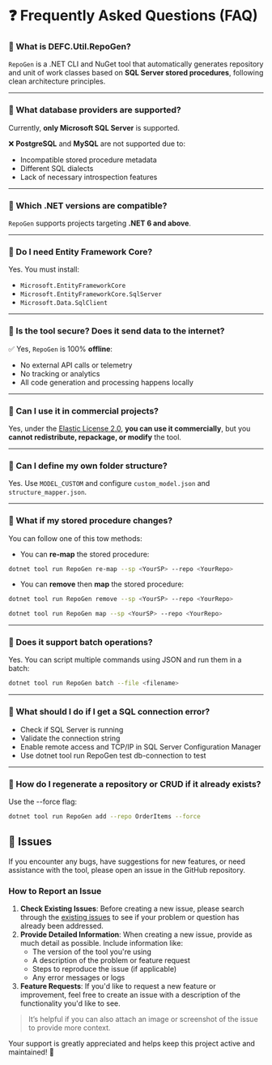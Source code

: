 
# ❓ Frequently Asked Questions (FAQ)

### 🔹 What is DEFC.Util.RepoGen?
`RepoGen` is a .NET CLI and NuGet tool that automatically generates repository and unit of work classes based on **SQL Server stored procedures**, following clean architecture principles.

---

### 🔹 What database providers are supported?
Currently, **only Microsoft SQL Server** is supported.

❌ **PostgreSQL** and **MySQL** are not supported due to:
- Incompatible stored procedure metadata
- Different SQL dialects
- Lack of necessary introspection features

---

### 🔹 Which .NET versions are compatible?
`RepoGen` supports projects targeting **.NET 6 and above**.

---

### 🔹 Do I need Entity Framework Core?
Yes. You must install:
- `Microsoft.EntityFrameworkCore`
- `Microsoft.EntityFrameworkCore.SqlServer`
- `Microsoft.Data.SqlClient`

---

### 🔹 Is the tool secure? Does it send data to the internet?
✅ Yes, `RepoGen` is 100% **offline**:
- No external API calls or telemetry
- No tracking or analytics
- All code generation and processing happens locally

---

### 🔹 Can I use it in commercial projects?
Yes, under the [Elastic License 2.0](https://www.elastic.co/licensing/elastic-license), **you can use it commercially**, but you **cannot redistribute, repackage, or modify** the tool.

---

### 🔹 Can I define my own folder structure?
Yes. Use `MODEL_CUSTOM` and configure `custom_model.json` and `structure_mapper.json`.

---

### 🔹 What if my stored procedure changes?
You can follow one of this tow methods:
- You can **re-map** the stored procedure:
```bash
dotnet tool run RepoGen re-map --sp <YourSP> --repo <YourRepo>
```
- You can **remove** then **map** the stored procedure:

```bash
dotnet tool run RepoGen remove --sp <YourSP> --repo <YourRepo>
```

```bash
dotnet tool run RepoGen map --sp <YourSP> --repo <YourRepo>
```

---

### 🔹 Does it support batch operations?
Yes. You can script multiple commands using JSON and run them in a batch:
```bash
dotnet tool run RepoGen batch --file <filename>
```
---

### 🔹 What should I do if I get a SQL connection error?
- Check if SQL Server is running
- Validate the connection string
- Enable remote access and TCP/IP in SQL Server Configuration Manager
- Use dotnet tool run RepoGen test db-connection to test

---

### 🔹 How do I regenerate a repository or CRUD if it already exists?
Use the --force flag:
```bash
dotnet tool run RepoGen add --repo OrderItems --force
```


## 🐞 Issues
If you encounter any bugs, have suggestions for new features, or need assistance with the tool, please open an issue in the GitHub repository.

### How to Report an Issue
1. **Check Existing Issues**: Before creating a new issue, please search through the [existing issues](https://github.com/AminaElsheikh/DEFC.Util.RepoGen/issues) to see if your problem or question has already been addressed.
2. **Provide Detailed Information**: When creating a new issue, provide as much detail as possible. Include information like:
   - The version of the tool you're using
   - A description of the problem or feature request
   - Steps to reproduce the issue (if applicable)
   - Any error messages or logs
3. **Feature Requests**: If you'd like to request a new feature or improvement, feel free to create an issue with a description of the functionality you'd like to see.

> It’s helpful if you can also attach an image or screenshot of the issue to provide more context.

Your support is greatly appreciated and helps keep this project active and maintained! 🙏
